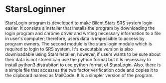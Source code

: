 # StarsLoginner

StarsLogin program is developed to make Bilent Stars SRS system login easier. It consists a installer that installs the program by downloading the login program and chrome driver and writing necessary information to a file in user's computer; therefore, users data is impossible to access by program owners. The second module is the stars login module which is required to login to SRS system. It's executable version is also downloadable using StarsInstaller; however, if users wants to be sure about their data is not stored can use the python format but it is necessary to install python3 distrubiton to use python format of StarsLogin. Also, there is a simple file that accesses the two factor verification code and copies it to the clipboard named as MailCode. It is a simpler version of the program.

